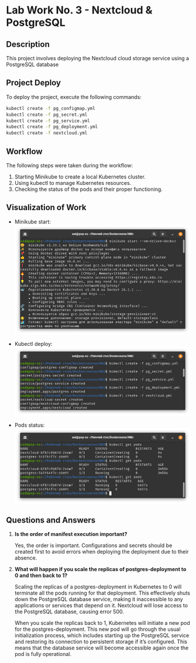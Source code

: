 # Lab Work No. 3 - Nextcloud & PostgreSQL

## Description

This project involves deploying the Nextcloud cloud storage service using a PostgreSQL database

## Project Deploy

To deploy the project, execute the following commands:

```bash
kubectl create -f pg_configmap.yml
kubectl create -f pg_secret.yml
kubectl create -f pg_service.yml
kubectl create -f pg_deployment.yml
kubectl create -f nextcloud.yml
```

## Workflow

The following steps were taken during the workflow:

1. Starting Minikube to create a local Kubernetes cluster.
2. Using kubectl to manage Kubernetes resources.
3. Checking the status of the pods and their proper functioning.

## Visualization of Work

- Minikube start:
![Minikube Start](Screen/Minikube.png)

- Kubectl deploy:
![Kubectl Commands](Screen/Kubectl.png)

- Pods status:
![Pods Status](Screen/Pods.png)

## Questions and Answers

1. **Is the order of manifest execution important?**

   Yes, the order is important. Configurations and secrets should be created first to avoid errors when deploying the deployment due to their absence.

2. **What will happen if you scale the replicas of postgres-deployment to 0 and then back to 1?**

   Scaling the replicas of a postgres-deployment in Kubernetes to 0 will terminate all the pods running for that deployment. This effectively shuts down the PostgreSQL database service, making it inaccessible to any applications or services that depend on it. Nextcloud will lose access to the PostgreSQL database, causing error 500.

   When you scale the replicas back to 1, Kubernetes will initiate a new pod for the postgres-deployment. This new pod will go through the usual initialization process, which includes starting up the PostgreSQL service and restoring its connection to persistent storage if it’s configured. This means that the database service will become accessible again once the pod is fully operational.
